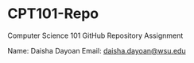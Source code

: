 # CPT101-Repo
Computer Science 101 GitHub Repository Assignment

Name: Daisha Dayoan
Email: daisha.dayoan@wsu.edu
